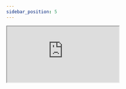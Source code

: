 ```yaml
---
sidebar_position: 5
---
```


<iframe src="https://codesandbox.io/embed/github/open-tech-world/react-form/tree/main/examples/Yup-Validation-Form?fontsize=14&hidenavigation=1&module=%2FApp.js&theme=dark" style={{width: "100%", height: "500px", border: "0", borderRadius: "4px", overflow: "hidden"}} title="@open-tech-world/react-form-yup-validation-form" allow="accelerometer; ambient-light-sensor; camera; encrypted-media; geolocation; gyroscope; hid; microphone; midi; payment; usb; vr; xr-spatial-tracking" sandbox="allow-forms allow-modals allow-popups allow-presentation allow-same-origin allow-scripts" ></iframe>

